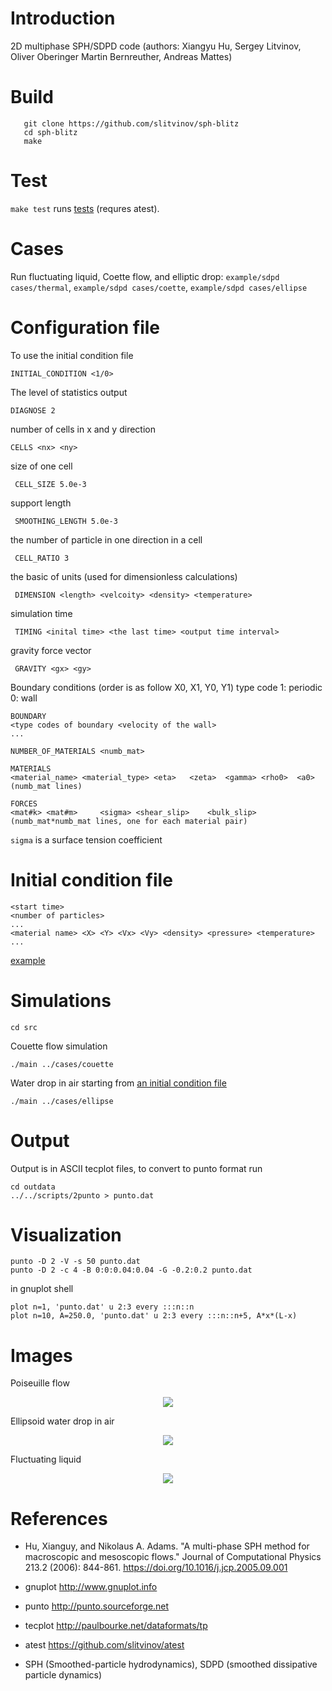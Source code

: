 # Introduction

2D multiphase SPH/SDPD code (authors: Xiangyu Hu, Sergey Litvinov, Oliver Oberinger
Martin Bernreuther, Andreas Mattes)

# Build

       git clone https://github.com/slitvinov/sph-blitz
       cd sph-blitz
       make

# Test

`make test` runs [tests](test/) (requres atest).

# Cases

Run fluctuating liquid, Coette flow, and elliptic drop:
`example/sdpd cases/thermal`, `example/sdpd cases/coette`,
`example/sdpd cases/ellipse`

# Configuration file

To use the initial condition file

	INITIAL_CONDITION <1/0>

The level of statistics output

	DIAGNOSE 2

number of cells in x and y direction

	CELLS <nx> <ny>

size of one cell

	 CELL_SIZE 5.0e-3

support length

	 SMOOTHING_LENGTH 5.0e-3

the number of particle in one direction in a cell

	 CELL_RATIO	3

the basic of units (used for dimensionless calculations)

	 DIMENSION <length> <velcoity> <density> <temperature>

simulation time

	 TIMING <inital time> <the last time> <output time interval>

gravity force vector

	 GRAVITY <gx> <gy>

Boundary conditions (order is as follow X0, X1, Y0, Y1)
type code
1: periodic
0: wall

	BOUNDARY
	<type codes of boundary <velocity of the wall>
	...

	NUMBER_OF_MATERIALS <numb_mat>

	MATERIALS
	<material_name> <material_type>	<eta>	<zeta>	<gamma>	<rho0>	<a0>
	(numb_mat lines)

	FORCES
	<mat#k>	<mat#m>		<sigma>	<shear_slip>	<bulk_slip>
	(numb_mat*numb_mat lines, one for each material pair)

`sigma` is a surface tension coefficient

# Initial condition file

	<start time>
	<number of particles>
	...
	<material name> <X> <Y> <Vx> <Vy> <density> <pressure> <temperature>
	...

[example](cases/couette.rst)

# Simulations

	cd src

Couette flow simulation

	./main ../cases/couette

Water drop in air starting from [an initial condition file](cases/ellipse.cfg)

	./main ../cases/ellipse

# Output

Output is in ASCII tecplot files, to convert to punto format run

	cd outdata
	../../scripts/2punto > punto.dat

# Visualization

	punto -D 2 -V -s 50 punto.dat
	punto -D 2 -c 4 -B 0:0:0.04:0.04 -G -0.2:0.2 punto.dat

in gnuplot shell

	plot n=1, 'punto.dat' u 2:3 every :::n::n
	plot n=10, A=250.0, 'punto.dat' u 2:3 every :::n::n+5, A*x*(L-x)

# Images

Poiseuille flow

<p align="center"><img src="img/poiseuille.png"/></p>

Ellipsoid water drop in air

<p align="center"><img src="img/ellipse.png"/></p>

Fluctuating liquid

<p align="center"><img src="img/thermal.gif"/></p>

# References

- Hu, Xianguy, and Nikolaus A. Adams. "A multi-phase SPH method for
  macroscopic and mesoscopic flows." Journal of Computational Physics
  213.2 (2006): 844-861. https://doi.org/10.1016/j.jcp.2005.09.001

- gnuplot http://www.gnuplot.info

- punto http://punto.sourceforge.net

- tecplot http://paulbourke.net/dataformats/tp

- atest https://github.com/slitvinov/atest

- SPH (Smoothed-particle hydrodynamics), SDPD (smoothed dissipative particle dynamics)
